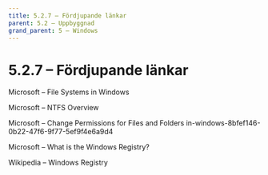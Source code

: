```yaml
---
title: 5.2.7 – Fördjupande länkar
parent: 5.2 – Uppbyggnad
grand_parent: 5 – Windows
---
```

# 5.2.7 – Fördjupande länkar

Microsoft – File Systems in Windows

Microsoft – NTFS Overview

Microsoft – Change Permissions for Files and Folders
  in-windows-8bfef146-0b22-47f6-9f77-5ef9f4e6a9d4

Microsoft – What is the Windows Registry?

Wikipedia – Windows Registry

